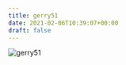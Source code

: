 ```yaml
---
title: gerry51
date: 2021-02-06T10:39:07+00:00
draft: false
---
```


![gerry51](/images/2016f.jpg)


